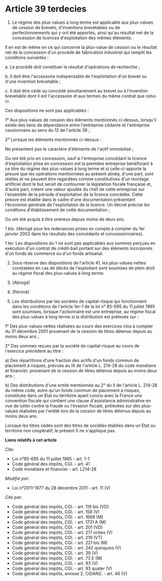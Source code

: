 # Article 39 terdecies

1. Le régime des plus-values à long terme est applicable aux plus-values de cession de brevets, d'inventions brevetables ou
de perfectionnements qui y ont été apportés, ainsi qu'au résultat net de la concession de licences d'exploitation des mêmes
éléments. 

Il en est de même en ce qui concerne la plus-value de cession ou le résultat net de la concession d'un procédé de fabrication
industriel qui remplit les conditions suivantes : 

a. Le procédé doit constituer le résultat d'opérations de recherche ; 

b. Il doit être l'accessoire indispensable de l'exploitation d'un brevet ou d'une invention brevetable ; 

c. Il doit être cédé ou concédé simultanément au brevet ou à l'invention brevetable dont il est l'accessoire et aux termes du
même contrat que celui-ci. 

Ces dispositions ne sont pas applicables : 

1° Aux plus-values de cession des éléments mentionnés ci-dessus, lorsqu'il existe des liens de dépendance entre l'entreprise
cédante et l'entreprise cessionnaire au sens du 12 de l'article 39 ; 

2° Lorsque les éléments mentionnés ci-dessus : 

Ne présentent pas le caractère d'éléments de l'actif immobilisé ; 

Ou ont été pris en concession, sauf si l'entreprise concédant la licence d'exploitation prise en concession est la première
entreprise bénéficiant à ce titre du régime des plus-values à long terme et si celle-ci apporte la preuve que les opérations
mentionnées au présent alinéa, d'une part, sont réelles et ne peuvent être regardées comme constitutives d'un montage
artificiel dont le but serait de contourner la législation fiscale française et, d'autre part, créent une valeur ajoutée du
chef de cette entreprise sur l'ensemble de la période d'exploitation de la licence concédée. Cette preuve est établie dans le
cadre d'une documentation présentant l'économie générale de l'exploitation de la licence. Un décret précise les conditions
d'établissement de cette documentation ; 

Ou ont été acquis à titre onéreux depuis moins de deux ans. 

1 bis. (Abrogé pour les redevances prises en compte à compter du 1er janvier 2002 dans les résultats des concédants et
concessionnaires). 

1 ter. Les dispositions du 1 ne sont pas applicables aux sommes perçues en exécution d'un contrat de crédit-bail portant sur
des éléments incorporels d'un fonds de commerce ou d'un fonds artisanal. 

2. Sous réserve des dispositions de l'article 41, les plus-values nettes constatées en cas de décès de l'exploitant sont
soumises de plein droit au régime fiscal des plus-values à long terme. 

3. (Abrogé) 

4. (Périmé) 

5. Les distributions par les sociétés de capital-risque qui fonctionnent dans les conditions de l'article 1er-1 de la loi n°
85-695 du 11 juillet 1985 sont soumises, lorsque l'actionnaire est une entreprise, au régime fiscal des plus-values à long
terme si la distribution est prélevée sur : 

1° Des plus-values nettes réalisées au cours des exercices clos à compter du 31 décembre 2001 provenant de la cession de
titres détenus depuis au moins deux ans ; 

2° Des sommes reçues par la société de capital-risque au cours de l'exercice précédent au titre : 

a) Des répartitions d'une fraction des actifs d'un fonds commun de placement à risques, prévues au IX de l'article L. 214-28
du code monétaire et financier, provenant de la cession de titres détenus depuis au moins deux ans ; 

b) Des distributions d'une entité mentionnée au 2° du II de l'article L. 214-28 du même code, autre qu'un fonds commun de
placement à risques, constituée dans un Etat ou territoire ayant conclu avec la France une convention fiscale qui contient
une clause d'assistance administrative en vue de lutter contre la fraude ou l'évasion fiscale, prélevées sur des plus-values
réalisées par l'entité lors de la cession de titres détenus depuis au moins deux ans. 

Lorsque les titres cédés sont des titres de sociétés établies dans un Etat ou territoire non coopératif, le présent 5 ne
s'applique pas.

**Liens relatifs à cet article**

_Cite_:

  - Loi n°85-695 du 11 juillet 1985 - art. 1-1
  - Code général des impôts, CGI. - art. 41
  - Code monétaire et financier - art. L214-28

_Modifié par_:

  - Loi n°2011-1977 du 28 décembre 2011 - art. 11 (V)

_Cité par_:

  - Code général des impôts, CGI. - art. 119 bis (VD)
  - Code général des impôts, CGI. - art. 158 (V)
  - Code général des impôts, CGI. - art. 1668 (M)
  - Code général des impôts, CGI. - art. 1731 A (M)
  - Code général des impôts, CGI. - art. 201 (VD)
  - Code général des impôts, CGI. - art. 217 octies (V)
  - Code général des impôts, CGI. - art. 219 (VT)
  - Code général des impôts, CGI. - art. 221 bis (M)
  - Code général des impôts, CGI. - art. 242 quinquies (V)
  - Code général des impôts, CGI. - art. 39 (V)
  - Code général des impôts, CGI. - art. 73 E (M)
  - Code général des impôts, CGI. - art. 93 (V)
  - Code général des impôts, CGI. - art. 93 quater (V)
  - Code général des impôts, annexe 2, CGIAN2. - art. 46 (V)
